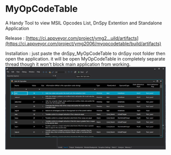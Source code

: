 # MyOpCodeTable
A Handy Tool to view MSIL Opcodes List, DnSpy Extention and Standalone Application

Release : [https://ci.appveyor.com/project/ymg2...uild/artifacts](https://ci.appveyor.com/project/ymg2006/myopcodetable/build/artifacts)

Installation : just paste the dnSpy_MyOpCodeTable to dnSpy root folder then open the application. it will be open MyOpCodeTable in completely separate thread though it won't block main application from working.
![Alt text](Screenshot.png?raw=true "Screenshot")